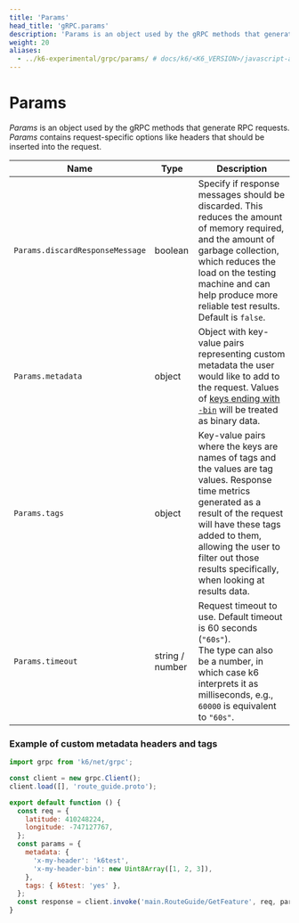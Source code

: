 ```yaml
---
title: 'Params'
head_title: 'gRPC.params'
description: 'Params is an object used by the gRPC methods that generate RPC requests.'
weight: 20
aliases:
  - ../k6-experimental/grpc/params/ # docs/k6/<K6_VERSION>/javascript-api/k6-experimental/grpc/params/
---
```


# Params

_Params_ is an object used by the gRPC methods that generate RPC requests. _Params_ contains request-specific options like headers that should be inserted into the request.

| Name                            | Type            | Description                                                                                                                                                                                                                                                              |
| ------------------------------- | --------------- | ------------------------------------------------------------------------------------------------------------------------------------------------------------------------------------------------------------------------------------------------------------------------ |
| `Params.discardResponseMessage` | boolean         | Specify if response messages should be discarded. This reduces the amount of memory required, and the amount of garbage collection, which reduces the load on the testing machine and can help produce more reliable test results. Default is `false`.                   |
| `Params.metadata`               | object          | Object with key-value pairs representing custom metadata the user would like to add to the request. Values of [keys ending with `-bin`](https://grpc.io/docs/what-is-grpc/core-concepts/#metadata) will be treated as binary data.                                       |
| `Params.tags`                   | object          | Key-value pairs where the keys are names of tags and the values are tag values. Response time metrics generated as a result of the request will have these tags added to them, allowing the user to filter out those results specifically, when looking at results data. |
| `Params.timeout`                | string / number | Request timeout to use. Default timeout is 60 seconds (`"60s"`). <br/> The type can also be a number, in which case k6 interprets it as milliseconds, e.g., `60000` is equivalent to `"60s"`.                                                                            |

### Example of custom metadata headers and tags

<div class="code-group" data-props='{"labels": []}'>

```javascript
import grpc from 'k6/net/grpc';

const client = new grpc.Client();
client.load([], 'route_guide.proto');

export default function () {
  const req = {
    latitude: 410248224,
    longitude: -747127767,
  };
  const params = {
    metadata: {
      'x-my-header': 'k6test',
      'x-my-header-bin': new Uint8Array([1, 2, 3]),
    },
    tags: { k6test: 'yes' },
  };
  const response = client.invoke('main.RouteGuide/GetFeature', req, params);
}
```

</div>
